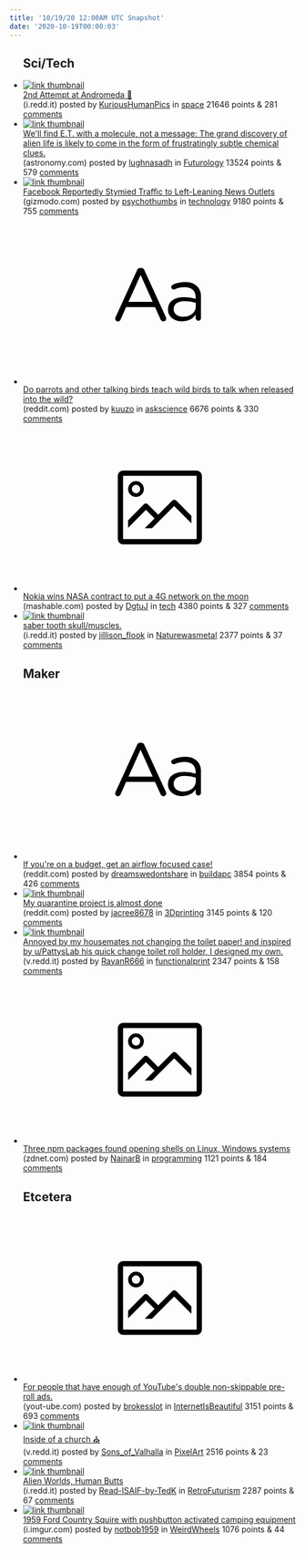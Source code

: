 ```yaml
---
title: '10/19/20 12:00AM UTC Snapshot'
date: '2020-10-19T00:00:03'
---
```

<ul>
<h2>Sci/Tech</h2>

<li><a href='https://i.redd.it/phrhvg0agut51.jpg'><img src='https://b.thumbs.redditmedia.com/iF-Lz4mF1mTWq4PFACJiiGQJ3wsH-rtRjJPGfGurq-g.jpg' alt='link thumbnail'></a><div><div class='linkTitle'><a href='https://i.redd.it/phrhvg0agut51.jpg'>2nd Attempt at Andromeda 🤩</a></div>(i.redd.it) posted by <a href='https://www.reddit.com/user/KuriousHumanPics'>KuriousHumanPics</a> in <a href='https://www.reddit.com/r/space'>space</a> 21646 points & 281 <a href='https://www.reddit.com/r/space/comments/jdf7ub/2nd_attempt_at_andromeda/'>comments</a></div></li>

<li><a href='https://astronomy.com/news/2020/10/well-find-et-with-a-molecule-not-a-message?'><img src='https://b.thumbs.redditmedia.com/MnwV4x8EDH1PV6sD5Gdn8CtJXocpSz2xWNRBFexx3Og.jpg' alt='link thumbnail'></a><div><div class='linkTitle'><a href='https://astronomy.com/news/2020/10/well-find-et-with-a-molecule-not-a-message?'>We'll find E.T. with a molecule, not a message: The grand discovery of alien life is likely to come in the form of frustratingly subtle chemical clues.</a></div>(astronomy.com) posted by <a href='https://www.reddit.com/user/lughnasadh'>lughnasadh</a> in <a href='https://www.reddit.com/r/Futurology'>Futurology</a> 13524 points & 579 <a href='https://www.reddit.com/r/Futurology/comments/jdfh16/well_find_et_with_a_molecule_not_a_message_the/'>comments</a></div></li>

<li><a href='https://gizmodo.com/with-zucks-blessing-facebook-quietly-stymied-traffic-t-1845403484'><img src='https://a.thumbs.redditmedia.com/Ac3rEiA2GDecH2Cnkg24nkz7-8W-VTA8B1mftZ89YQ4.jpg' alt='link thumbnail'></a><div><div class='linkTitle'><a href='https://gizmodo.com/with-zucks-blessing-facebook-quietly-stymied-traffic-t-1845403484'>Facebook Reportedly Stymied Traffic to Left-Leaning News Outlets</a></div>(gizmodo.com) posted by <a href='https://www.reddit.com/user/psychothumbs'>psychothumbs</a> in <a href='https://www.reddit.com/r/technology'>technology</a> 9180 points & 755 <a href='https://www.reddit.com/r/technology/comments/jdlpqm/facebook_reportedly_stymied_traffic_to/'>comments</a></div></li>

<li><a href='https://www.reddit.com/r/askscience/comments/jdi0pk/do_parrots_and_other_talking_birds_teach_wild/'><svg version='1.1' viewBox='-34 -12 104 64' preserveAspectRatio='xMidYMid slice' xmlns='http://www.w3.org/2000/svg' xmlns:xlink='http://www.w3.org/1999/xlink'>
    <title>text link thumbnail</title>
    <path d='M12.19,8.84a1.45,1.45,0,0,0-1.4-1h-.12a1.46,1.46,0,0,0-1.42,1L1.14,26.56a1.29,1.29,0,0,0-.14.59,1,1,0,0,0,1,1,1.12,1.12,0,0,0,1.08-.77l2.08-4.65h11l2.08,4.59a1.24,1.24,0,0,0,1.12.83,1.08,1.08,0,0,0,1.08-1.08,1.64,1.64,0,0,0-.14-.57ZM6.08,20.71l4.59-10.22,4.6,10.22Z'>
    </path>
    <path d='M32.24,14.78A6.35,6.35,0,0,0,27.6,13.2a11.36,11.36,0,0,0-4.7,1,1,1,0,0,0-.58.89,1,1,0,0,0,.94.92,1.23,1.23,0,0,0,.39-.08,8.87,8.87,0,0,1,3.72-.81c2.7,0,4.28,1.33,4.28,3.92v.5a15.29,15.29,0,0,0-4.42-.61c-3.64,0-6.14,1.61-6.14,4.64v.05c0,2.95,2.7,4.48,5.37,4.48a6.29,6.29,0,0,0,5.19-2.48V26.9a1,1,0,0,0,1,1,1,1,0,0,0,1-1.06V19A5.71,5.71,0,0,0,32.24,14.78Zm-.56,7.7c0,2.28-2.17,3.89-4.81,3.89-1.94,0-3.61-1.06-3.61-2.86v-.06c0-1.8,1.5-3,4.2-3a15.2,15.2,0,0,1,4.22.61Z'>
    </path>
    </svg></a><div><div class='linkTitle'><a href='https://www.reddit.com/r/askscience/comments/jdi0pk/do_parrots_and_other_talking_birds_teach_wild/'>Do parrots and other talking birds teach wild birds to talk when released into the wild?</a></div>(reddit.com) posted by <a href='https://www.reddit.com/user/kuuzo'>kuuzo</a> in <a href='https://www.reddit.com/r/askscience'>askscience</a> 6676 points & 330 <a href='https://www.reddit.com/r/askscience/comments/jdi0pk/do_parrots_and_other_talking_birds_teach_wild/'>comments</a></div></li>

<li><a href='https://mashable.com/article/nokia-cellular-network-on-the-moon/'><svg version='1.1' viewBox='-34 -14 104 64' preserveAspectRatio='xMidYMid meet' xmlns='http://www.w3.org/2000/svg' xmlns:xlink='http://www.w3.org/1999/xlink'>
    <title>link thumbnail</title>
    <path d='M32,4H4A2,2,0,0,0,2,6V30a2,2,0,0,0,2,2H32a2,2,0,0,0,2-2V6A2,2,0,0,0,32,4ZM4,30V6H32V30Z'></path>
    <path d='M8.92,14a3,3,0,1,0-3-3A3,3,0,0,0,8.92,14Zm0-4.6A1.6,1.6,0,1,1,7.33,11,1.6,1.6,0,0,1,8.92,9.41Z'></path>
    <path d='M22.78,15.37l-5.4,5.4-4-4a1,1,0,0,0-1.41,0L5.92,22.9v2.83l6.79-6.79L16,22.18l-3.75,3.75H15l8.45-8.45L30,24V21.18l-5.81-5.81A1,1,0,0,0,22.78,15.37Z'></path>
    </svg></a><div><div class='linkTitle'><a href='https://mashable.com/article/nokia-cellular-network-on-the-moon/'>Nokia wins NASA contract to put a 4G network on the moon</a></div>(mashable.com) posted by <a href='https://www.reddit.com/user/DgtuJ'>DgtuJ</a> in <a href='https://www.reddit.com/r/tech'>tech</a> 4380 points & 327 <a href='https://www.reddit.com/r/tech/comments/jdh6x4/nokia_wins_nasa_contract_to_put_a_4g_network_on/'>comments</a></div></li>

<li><a href='https://i.redd.it/jayvetehxut51.jpg'><img src='https://b.thumbs.redditmedia.com/n_VqjNQQtiOj0YeoEW46_yJSOn8AqBAWfd0AJXBUYsw.jpg' alt='link thumbnail'></a><div><div class='linkTitle'><a href='https://i.redd.it/jayvetehxut51.jpg'>saber tooth skull/muscles.</a></div>(i.redd.it) posted by <a href='https://www.reddit.com/user/jillison_flook'>jillison_flook</a> in <a href='https://www.reddit.com/r/Naturewasmetal'>Naturewasmetal</a> 2377 points & 37 <a href='https://www.reddit.com/r/Naturewasmetal/comments/jdgk35/saber_tooth_skullmuscles/'>comments</a></div></li>

<h2>Maker</h2>

<li><a href='https://www.reddit.com/r/buildapc/comments/jddiwg/if_youre_on_a_budget_get_an_airflow_focused_case/'><svg version='1.1' viewBox='-34 -12 104 64' preserveAspectRatio='xMidYMid slice' xmlns='http://www.w3.org/2000/svg' xmlns:xlink='http://www.w3.org/1999/xlink'>
    <title>text link thumbnail</title>
    <path d='M12.19,8.84a1.45,1.45,0,0,0-1.4-1h-.12a1.46,1.46,0,0,0-1.42,1L1.14,26.56a1.29,1.29,0,0,0-.14.59,1,1,0,0,0,1,1,1.12,1.12,0,0,0,1.08-.77l2.08-4.65h11l2.08,4.59a1.24,1.24,0,0,0,1.12.83,1.08,1.08,0,0,0,1.08-1.08,1.64,1.64,0,0,0-.14-.57ZM6.08,20.71l4.59-10.22,4.6,10.22Z'>
    </path>
    <path d='M32.24,14.78A6.35,6.35,0,0,0,27.6,13.2a11.36,11.36,0,0,0-4.7,1,1,1,0,0,0-.58.89,1,1,0,0,0,.94.92,1.23,1.23,0,0,0,.39-.08,8.87,8.87,0,0,1,3.72-.81c2.7,0,4.28,1.33,4.28,3.92v.5a15.29,15.29,0,0,0-4.42-.61c-3.64,0-6.14,1.61-6.14,4.64v.05c0,2.95,2.7,4.48,5.37,4.48a6.29,6.29,0,0,0,5.19-2.48V26.9a1,1,0,0,0,1,1,1,1,0,0,0,1-1.06V19A5.71,5.71,0,0,0,32.24,14.78Zm-.56,7.7c0,2.28-2.17,3.89-4.81,3.89-1.94,0-3.61-1.06-3.61-2.86v-.06c0-1.8,1.5-3,4.2-3a15.2,15.2,0,0,1,4.22.61Z'>
    </path>
    </svg></a><div><div class='linkTitle'><a href='https://www.reddit.com/r/buildapc/comments/jddiwg/if_youre_on_a_budget_get_an_airflow_focused_case/'>If you're on a budget, get an airflow focused case!</a></div>(reddit.com) posted by <a href='https://www.reddit.com/user/dreamswedontshare'>dreamswedontshare</a> in <a href='https://www.reddit.com/r/buildapc'>buildapc</a> 3854 points & 426 <a href='https://www.reddit.com/r/buildapc/comments/jddiwg/if_youre_on_a_budget_get_an_airflow_focused_case/'>comments</a></div></li>

<li><a href='https://www.reddit.com/gallery/jdhvcp'><img src='https://b.thumbs.redditmedia.com/Vc3rTHkvWZSJzmP-e7Q-SIYaqi-j4jwpNsSP_o6RKCc.jpg' alt='link thumbnail'></a><div><div class='linkTitle'><a href='https://www.reddit.com/gallery/jdhvcp'>My quarantine project is almost done</a></div>(reddit.com) posted by <a href='https://www.reddit.com/user/jacree8678'>jacree8678</a> in <a href='https://www.reddit.com/r/3Dprinting'>3Dprinting</a> 3145 points & 120 <a href='https://www.reddit.com/r/3Dprinting/comments/jdhvcp/my_quarantine_project_is_almost_done/'>comments</a></div></li>

<li><a href='https://v.redd.it/dbhek4zp3ut51'><img src='https://b.thumbs.redditmedia.com/G2bUd7LO_3HRkJxOnC-GsdktwcvL-1P_OrI-9rSVxdQ.jpg' alt='link thumbnail'></a><div><div class='linkTitle'><a href='https://v.redd.it/dbhek4zp3ut51'>Annoyed by my housemates not changing the toilet paper! and inspired by u/PattysLab his quick change toilet roll holder, I designed my own.</a></div>(v.redd.it) posted by <a href='https://www.reddit.com/user/RayanR666'>RayanR666</a> in <a href='https://www.reddit.com/r/functionalprint'>functionalprint</a> 2347 points & 158 <a href='https://www.reddit.com/r/functionalprint/comments/jdeih7/annoyed_by_my_housemates_not_changing_the_toilet/'>comments</a></div></li>

<li><a href='https://www.zdnet.com/article/three-npm-packages-found-opening-shells-on-linux-windows-systems/'><svg version='1.1' viewBox='-34 -14 104 64' preserveAspectRatio='xMidYMid meet' xmlns='http://www.w3.org/2000/svg' xmlns:xlink='http://www.w3.org/1999/xlink'>
    <title>link thumbnail</title>
    <path d='M32,4H4A2,2,0,0,0,2,6V30a2,2,0,0,0,2,2H32a2,2,0,0,0,2-2V6A2,2,0,0,0,32,4ZM4,30V6H32V30Z'></path>
    <path d='M8.92,14a3,3,0,1,0-3-3A3,3,0,0,0,8.92,14Zm0-4.6A1.6,1.6,0,1,1,7.33,11,1.6,1.6,0,0,1,8.92,9.41Z'></path>
    <path d='M22.78,15.37l-5.4,5.4-4-4a1,1,0,0,0-1.41,0L5.92,22.9v2.83l6.79-6.79L16,22.18l-3.75,3.75H15l8.45-8.45L30,24V21.18l-5.81-5.81A1,1,0,0,0,22.78,15.37Z'></path>
    </svg></a><div><div class='linkTitle'><a href='https://www.zdnet.com/article/three-npm-packages-found-opening-shells-on-linux-windows-systems/'>Three npm packages found opening shells on Linux, Windows systems</a></div>(zdnet.com) posted by <a href='https://www.reddit.com/user/NainarB'>NainarB</a> in <a href='https://www.reddit.com/r/programming'>programming</a> 1121 points & 184 <a href='https://www.reddit.com/r/programming/comments/jdbdgh/three_npm_packages_found_opening_shells_on_linux/'>comments</a></div></li>

<h2>Etcetera</h2>

<li><a href='https://www.yout-ube.com/'><svg version='1.1' viewBox='-34 -14 104 64' preserveAspectRatio='xMidYMid meet' xmlns='http://www.w3.org/2000/svg' xmlns:xlink='http://www.w3.org/1999/xlink'>
    <title>link thumbnail</title>
    <path d='M32,4H4A2,2,0,0,0,2,6V30a2,2,0,0,0,2,2H32a2,2,0,0,0,2-2V6A2,2,0,0,0,32,4ZM4,30V6H32V30Z'></path>
    <path d='M8.92,14a3,3,0,1,0-3-3A3,3,0,0,0,8.92,14Zm0-4.6A1.6,1.6,0,1,1,7.33,11,1.6,1.6,0,0,1,8.92,9.41Z'></path>
    <path d='M22.78,15.37l-5.4,5.4-4-4a1,1,0,0,0-1.41,0L5.92,22.9v2.83l6.79-6.79L16,22.18l-3.75,3.75H15l8.45-8.45L30,24V21.18l-5.81-5.81A1,1,0,0,0,22.78,15.37Z'></path>
    </svg></a><div><div class='linkTitle'><a href='https://www.yout-ube.com/'>For people that have enough of YouTube's double non-skippable pre-roll ads.</a></div>(yout-ube.com) posted by <a href='https://www.reddit.com/user/brokesslot'>brokesslot</a> in <a href='https://www.reddit.com/r/InternetIsBeautiful'>InternetIsBeautiful</a> 3151 points & 693 <a href='https://www.reddit.com/r/InternetIsBeautiful/comments/jdl46l/for_people_that_have_enough_of_youtubes_double/'>comments</a></div></li>

<li><a href='https://v.redd.it/x8ih1e99fut51'><img src='https://b.thumbs.redditmedia.com/xBGwLg3jpTqoEAvCfRJvbnkhkK1v4iifj0SHWPnqsbU.jpg' alt='link thumbnail'></a><div><div class='linkTitle'><a href='https://v.redd.it/x8ih1e99fut51'>Inside of a church ⛪</a></div>(v.redd.it) posted by <a href='https://www.reddit.com/user/Sons_of_Valhalla'>Sons_of_Valhalla</a> in <a href='https://www.reddit.com/r/PixelArt'>PixelArt</a> 2516 points & 23 <a href='https://www.reddit.com/r/PixelArt/comments/jdfa27/inside_of_a_church/'>comments</a></div></li>

<li><a href='https://i.redd.it/3damspvbgtt51.jpg'><img src='https://b.thumbs.redditmedia.com/e3ADlEhLbLQj0FWmbm7gnDqfvV7RjUiWpueX01ASLwc.jpg' alt='link thumbnail'></a><div><div class='linkTitle'><a href='https://i.redd.it/3damspvbgtt51.jpg'>Alien Worlds, Human Butts</a></div>(i.redd.it) posted by <a href='https://www.reddit.com/user/Read-ISAIF-by-TedK'>Read-ISAIF-by-TedK</a> in <a href='https://www.reddit.com/r/RetroFuturism'>RetroFuturism</a> 2287 points & 67 <a href='https://www.reddit.com/r/RetroFuturism/comments/jdcw6n/alien_worlds_human_butts/'>comments</a></div></li>

<li><a href='https://i.imgur.com/AFw79M6.jpg'><img src='https://b.thumbs.redditmedia.com/Z_XMRkakvDyAQoCt00NOfqI4c2_Rrgj81EtjvolwrrY.jpg' alt='link thumbnail'></a><div><div class='linkTitle'><a href='https://i.imgur.com/AFw79M6.jpg'>1959 Ford Country Squire with pushbutton activated camping equipment</a></div>(i.imgur.com) posted by <a href='https://www.reddit.com/user/notbob1959'>notbob1959</a> in <a href='https://www.reddit.com/r/WeirdWheels'>WeirdWheels</a> 1076 points & 44 <a href='https://www.reddit.com/r/WeirdWheels/comments/jdgywc/1959_ford_country_squire_with_pushbutton/'>comments</a></div></li>

</ul>
